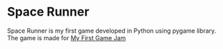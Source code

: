 # Space Runner
Space Runner is my first game developed in Python using pygame library. The game is made for [My First Game Jam]


[My First Game Jam]: https://myfirstgamejam.tumblr.com/
